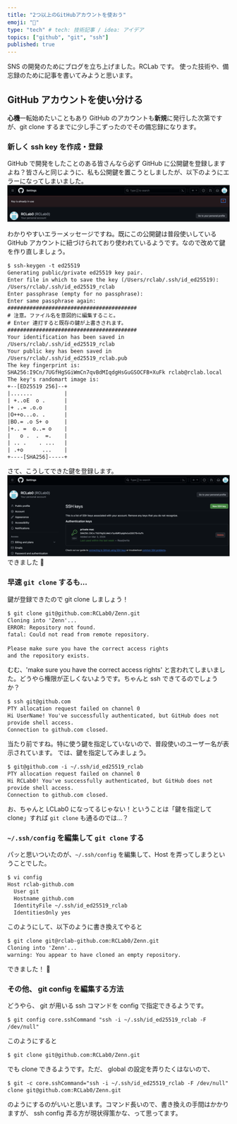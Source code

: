 ```yaml
---
title: "2つ以上のGitHubアカウントを使おう"
emoji: "👀"
type: "tech" # tech: 技術記事 / idea: アイデア
topics: ["github", "git", "ssh"]
published: true
---
```


SNS の開発のためにブログを立ち上げました。RCLab です。
使った技術や、備忘録のために記事を書いてみようと思います。

## GitHub アカウントを使い分ける
**心機**一転始めたいこともあり GitHub のアカウントも**新規**に発行した次第ですが、git clone するまでに少し手こずったのでその備忘録になります。

### 新しく ssh key を作成・登録
GitHub で開発をしたことのある皆さんなら必ず GitHub に公開鍵を登録しますよね？皆さんと同じように、私も公開鍵を置こうとしましたが、以下のようにエラーになってしまいました。
![](/images/multiple_git_account/key_is_already_in_use.png)

わかりやすいエラーメッセージですね。既にこの公開鍵は普段使いしている GitHub アカウントに紐づけられており使われているようです。なので改めて鍵を作り直しましょう。
```shell
$ ssh-keygen -t ed25519
Generating public/private ed25519 key pair.
Enter file in which to save the key (/Users/rclab/.ssh/id_ed25519): /Users/rclab/.ssh/id_ed25519_rclab
Enter passphrase (empty for no passphrase):
Enter same passphrase again:
#########################################
# 注意。ファイル名を意図的に編集すること。    
# Enter 連打すると既存の鍵が上書きされます。
#########################################
Your identification has been saved in /Users/rclab/.ssh/id_ed25519_rclab
Your public key has been saved in /Users/rclab/.ssh/id_ed25519_rclab.pub
The key fingerprint is:
SHA256:I9Cn/7UGfHgSGiWmCn7qvBdMIqdgHsGuGSOCFB+XuFk rclab@rclab.local
The key's randomart image is:
+--[ED25519 256]--+
|.......          |
| +..oE  o .      |
|+ ..= .o.o       |
|O++o...o. .      |
|BO.= .o S+ o     |
|+.. =  o..= o    |
|   o .  .  =.    |
| .. .    . ...   |
| .+o      ...    |
+----[SHA256]-----+
```
さて、こうしてできた鍵を登録します。
![](/images/multiple_git_account/registered_key.png)
できました 🎉

### 早速 `git clone` するも...
鍵が登録できたので git clone しましょう！
```shell
$ git clone git@github.com:RCLab0/Zenn.git
Cloning into 'Zenn'...
ERROR: Repository not found.
fatal: Could not read from remote repository.

Please make sure you have the correct access rights
and the repository exists.
```
むむ、'make sure you have the correct access rights' と言われてしまいました。どうやら権限が正しくないようです。ちゃんと ssh できてるのでしょうか？
```shell
$ ssh git@github.com
PTY allocation request failed on channel 0
Hi UserName! You've successfully authenticated, but GitHub does not provide shell access.
Connection to github.com closed.
```
当たり前ですね。特に使う鍵を指定していないので、普段使いのユーザー名が表示されています。
では、鍵を指定してみましょう。
```shell
$ git@github.com -i ~/.ssh/id_ed25519_rclab
PTY allocation request failed on channel 0
Hi RCLab0! You've successfully authenticated, but GitHub does not provide shell access.
Connection to github.com closed.
```
お、ちゃんと LCLab0 になってるじゃない！ということは「鍵を指定して clone」すれば `git clone` も通るのでは...？

### `~/.ssh/config` を編集して `git clone` する
パッと思いついたのが、`~/.ssh/config` を編集して、Host を弄ってしまうということでした。
```shell:~/.ssh/config
$ vi config
Host rclab-github.com
  User git
  Hostname github.com
  IdentityFile ~/.ssh/id_ed25519_rclab
  IdentitiesOnly yes
```
このようにして、以下のように書き換えてやると
```shell
$ git clone git@rclab-github.com:RCLab0/Zenn.git
Cloning into 'Zenn'...
warning: You appear to have cloned an empty repository.
```
できました！ 🎉

### その他、 git config を編集する方法
どうやら、 git が用いる ssh コマンドを config で指定できるようです。
```shell
$ git config core.sshCommand "ssh -i ~/.ssh/id_ed25519_rclab -F /dev/null"
```
このようにすると
```shell
$ git clone git@github.com:RCLab0/Zenn.git
```
でも clone できるようです。ただ、 global の設定を弄りたくはないので、
```shell
$ git -c core.sshCommand="ssh -i ~/.ssh/id_ed25519_rclab -F /dev/null" clone git@github.com:RCLab0/Zenn.git
```
のようにするのがいいと思います。コマンド長いので、書き換えの手間はかかりますが、 ssh config 弄る方が現状得策かな、って思ってます。
